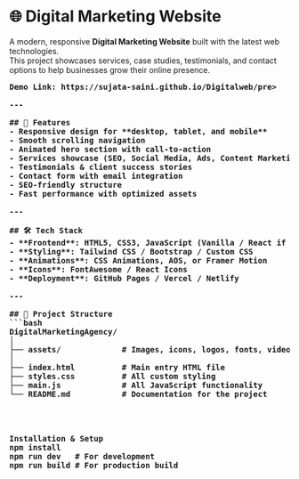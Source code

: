 # 🌐 Digital Marketing Website

A modern, responsive **Digital Marketing Website** built with the latest web technologies.  
This project showcases services, case studies, testimonials, and contact options to help businesses grow their online presence.
<pre><b>Demo Link<b/>: https://sujata-saini.github.io/Digitalweb/</b>pre>

---

## 🚀 Features
- Responsive design for **desktop, tablet, and mobile**
- Smooth scrolling navigation
- Animated hero section with call-to-action
- Services showcase (SEO, Social Media, Ads, Content Marketing, etc.)
- Testimonials & client success stories
- Contact form with email integration
- SEO-friendly structure
- Fast performance with optimized assets

---

## 🛠️ Tech Stack
- **Frontend**: HTML5, CSS3, JavaScript (Vanilla / React if applicable)
- **Styling**: Tailwind CSS / Bootstrap / Custom CSS
- **Animations**: CSS Animations, AOS, or Framer Motion
- **Icons**: FontAwesome / React Icons
- **Deployment**: GitHub Pages / Vercel / Netlify

---

## 📂 Project Structure
```bash             
DigitalMarketingAgency/
│
├── assets/             # Images, icons, logos, fonts, videoss/        
│
├── index.html          # Main entry HTML file
├── styles.css          # All custom styling
├── main.js             # All JavaScript functionality
└── README.md           # Documentation for the project




Installation & Setup
npm install
npm run dev   # For development
npm run build # For production build

